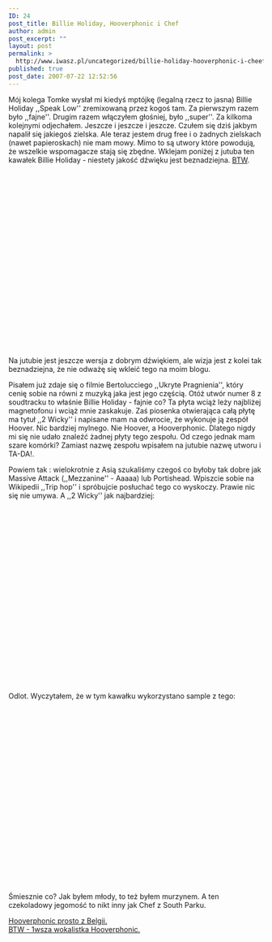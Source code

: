 ```yaml
---
ID: 24
post_title: Billie Holiday, Hooverphonic i Chef
author: admin
post_excerpt: ""
layout: post
permalink: >
  http://www.iwasz.pl/uncategorized/billie-holiday-hooverphonic-i-cheef/
published: true
post_date: 2007-07-22 12:52:56
---
```

Mój kolega Tomke wysłał mi kiedyś mptójkę (legalną rzecz to jasna) Billie Holiday ,,Speak Low'' zremixowaną przez kogoś tam. Za pierwszym razem było ,,fajne''. Drugim razem włączyłem głośniej, było ,,super''. Za kilkoma kolejnymi odjechałem. Jeszcze i jeszcze i jeszcze. Czułem się dziś jakbym napalił się jakiegoś zielska. Ale teraz jestem drug free i o żadnych zielskach (nawet papieroskach) nie mam mowy. Mimo to są utwory które powodują, że wszelkie wspomagacze stają się zbędne. Wklejam poniżej z jutuba ten kawałek Billie Holiday - niestety jakość dźwięku jest beznadziejna. <a href="http://en.wikipedia.org/wiki/2046_%28film%29">BTW</a>.

<object width="425" height="350"><param name="movie" value="http://www.youtube.com/v/nrDdHkE6gA0"></param><param name="wmode" value="transparent"></param><embed src="http://www.youtube.com/v/nrDdHkE6gA0" type="application/x-shockwave-flash" wmode="transparent" width="425" height="350"></embed></object>

Na jutubie jest jeszcze wersja z dobrym dźwiękiem, ale wizja jest z kolei tak beznadziejna, że nie odważę się wkleić tego na moim blogu.

Pisałem już zdaje się o filmie Bertolucciego ,,Ukryte Pragnienia'', który cenię sobie na równi z muzyką jaka jest jego częścią. Otóż utwór numer 8 z soudtracku to właśnie Billie Holiday - fajnie co? Ta płyta wciąż leży najbliżej magnetofonu i wciąż mnie zaskakuje. Zaś piosenka otwierająca całą płytę ma tytuł ,,2 Wicky'' i napisane mam na odwrocie, że wykonuje ją zespół Hoover. Nic bardziej mylnego. Nie Hoover, a Hooverphonic. Dlatego nigdy mi się nie udało znaleźć żadnej płyty tego zespołu. Od czego jednak mam szare komórki? Zamiast nazwę zespołu wpisałem na jutubie nazwę utworu i TA-DA!.

Powiem tak : wielokrotnie z Asią szukaliśmy czegoś co byłoby tak dobre jak Massive Attack (,,Mezzanine'' - Aaaaa) lub Portishead. Wpiszcie sobie na Wikipedii ,,Trip hop'' i spróbujcie posłuchać tego co wyskoczy. Prawie nic się nie umywa. A ,,2 Wicky'' jak najbardziej:

<object width="425" height="350"><param name="movie" value="http://www.youtube.com/v/wobu_4uASfE"></param><param name="wmode" value="transparent"></param><embed src="http://www.youtube.com/v/wobu_4uASfE" type="application/x-shockwave-flash" wmode="transparent" width="425" height="350"></embed></object>

Odlot. Wyczytałem, że w tym kawałku wykorzystano sample z tego:

<object width="425" height="350"><param name="movie" value="http://www.youtube.com/v/cft0cl-j_JE"></param><param name="wmode" value="transparent"></param><embed src="http://www.youtube.com/v/cft0cl-j_JE" type="application/x-shockwave-flash" wmode="transparent" width="425" height="350"></embed></object>

Śmiesznie co? Jak byłem młody, to też byłem murzynem. A ten czekoladowy jegomość to nikt inny jak Chef z South Parku.

<a href="http://en.wikipedia.org/wiki/Hooverphonic">Hooverphonic prosto z Belgii.</a><br />
<a href="http://profile.myspace.com/index.cfm?fuseaction=user.viewprofile&friendID=82146571">BTW - 1wsza wokalistka Hooverphonic.</a>
